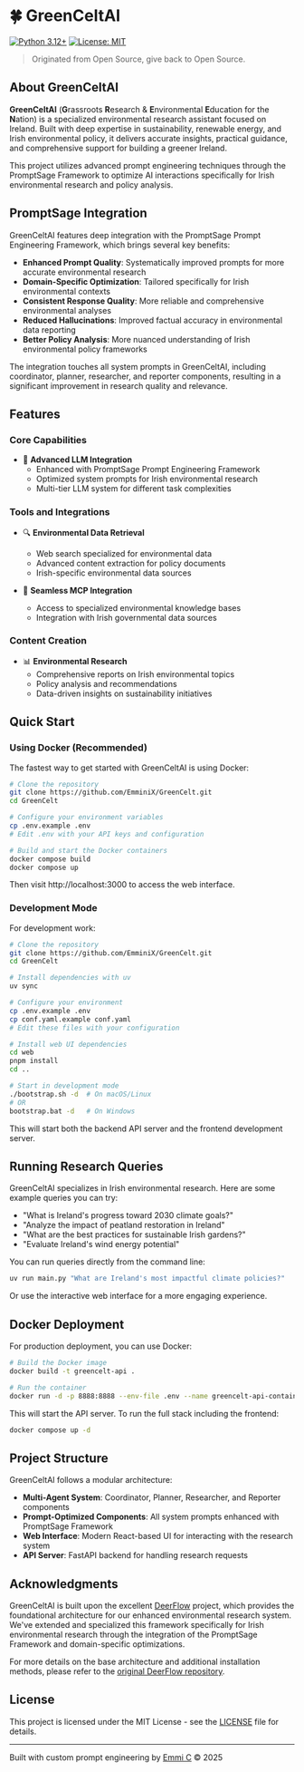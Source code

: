 # 🍀 GreenCeltAI

[![Python 3.12+](https://img.shields.io/badge/python-3.12+-blue.svg)](https://www.python.org/downloads/)
[![License: MIT](https://img.shields.io/badge/License-MIT-yellow.svg)](https://opensource.org/licenses/MIT)

> Originated from Open Source, give back to Open Source.

## About GreenCeltAI

**GreenCeltAI** (**G**rassroots **R**esearch & **E**nvironmental **E**ducation for the **N**ation) is a specialized environmental research assistant focused on Ireland. Built with deep expertise in sustainability, renewable energy, and Irish environmental policy, it delivers accurate insights, practical guidance, and comprehensive support for building a greener Ireland.

This project utilizes advanced prompt engineering techniques through the PromptSage Framework to optimize AI interactions specifically for Irish environmental research and policy analysis.

## PromptSage Integration

GreenCeltAI features deep integration with the PromptSage Prompt Engineering Framework, which brings several key benefits:

- **Enhanced Prompt Quality**: Systematically improved prompts for more accurate environmental research
- **Domain-Specific Optimization**: Tailored specifically for Irish environmental contexts
- **Consistent Response Quality**: More reliable and comprehensive environmental analyses
- **Reduced Hallucinations**: Improved factual accuracy in environmental data reporting
- **Better Policy Analysis**: More nuanced understanding of Irish environmental policy frameworks

The integration touches all system prompts in GreenCeltAI, including coordinator, planner, researcher, and reporter components, resulting in a significant improvement in research quality and relevance.

## Features

### Core Capabilities

- 🤖 **Advanced LLM Integration**
  - Enhanced with PromptSage Prompt Engineering Framework
  - Optimized system prompts for Irish environmental research
  - Multi-tier LLM system for different task complexities

### Tools and Integrations

- 🔍 **Environmental Data Retrieval**
  - Web search specialized for environmental data
  - Advanced content extraction for policy documents
  - Irish-specific environmental data sources

- 🔗 **Seamless MCP Integration**
  - Access to specialized environmental knowledge bases
  - Integration with Irish governmental data sources

### Content Creation

- 📊 **Environmental Research**
  - Comprehensive reports on Irish environmental topics
  - Policy analysis and recommendations
  - Data-driven insights on sustainability initiatives

## Quick Start

### Using Docker (Recommended)

The fastest way to get started with GreenCeltAI is using Docker:

```bash
# Clone the repository
git clone https://github.com/EmminiX/GreenCelt.git
cd GreenCelt

# Configure your environment variables
cp .env.example .env
# Edit .env with your API keys and configuration

# Build and start the Docker containers
docker compose build
docker compose up
```

Then visit http://localhost:3000 to access the web interface.

### Development Mode

For development work:

```bash
# Clone the repository
git clone https://github.com/EmminiX/GreenCelt.git
cd GreenCelt

# Install dependencies with uv
uv sync

# Configure your environment
cp .env.example .env
cp conf.yaml.example conf.yaml
# Edit these files with your configuration

# Install web UI dependencies
cd web
pnpm install
cd ..

# Start in development mode
./bootstrap.sh -d  # On macOS/Linux
# OR
bootstrap.bat -d   # On Windows
```

This will start both the backend API server and the frontend development server.

## Running Research Queries

GreenCeltAI specializes in Irish environmental research. Here are some example queries you can try:

- "What is Ireland's progress toward 2030 climate goals?"
- "Analyze the impact of peatland restoration in Ireland"
- "What are the best practices for sustainable Irish gardens?"
- "Evaluate Ireland's wind energy potential"

You can run queries directly from the command line:

```bash
uv run main.py "What are Ireland's most impactful climate policies?"
```

Or use the interactive web interface for a more engaging experience.

## Docker Deployment

For production deployment, you can use Docker:

```bash
# Build the Docker image
docker build -t greencelt-api .

# Run the container
docker run -d -p 8888:8888 --env-file .env --name greencelt-api-container greencelt-api
```

This will start the API server. To run the full stack including the frontend:

```bash
docker compose up -d
```

## Project Structure

GreenCeltAI follows a modular architecture:

- **Multi-Agent System**: Coordinator, Planner, Researcher, and Reporter components
- **Prompt-Optimized Components**: All system prompts enhanced with PromptSage Framework
- **Web Interface**: Modern React-based UI for interacting with the research system
- **API Server**: FastAPI backend for handling research requests

## Acknowledgments

GreenCeltAI is built upon the excellent [DeerFlow](https://github.com/bytedance/deer-flow) project, which provides the foundational architecture for our enhanced environmental research system. We've extended and specialized this framework specifically for Irish environmental research through the integration of the PromptSage Framework and domain-specific optimizations.

For more details on the base architecture and additional installation methods, please refer to the [original DeerFlow repository](https://github.com/bytedance/deer-flow).

## License

This project is licensed under the MIT License - see the [LICENSE](LICENSE) file for details.

---

Built with custom prompt engineering by [Emmi C](https://emmi.zone) © 2025
